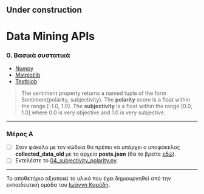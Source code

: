 ## Under construction

# Data Mining APIs

### 0. Βασικά συστατικά
* [Numpy](https://numpy.org/)
* [Matplotlib](https://matplotlib.org/)
* [Textblob](https://textblob.readthedocs.io/en/dev/)
> The sentiment property returns a named tuple of the form Sentiment(polarity, subjectivity). The **polarity** score is a float within the range [-1.0, 1.0]. The **subjectivity** is a float within the range [0.0, 1.0] where 0.0 is very objective and 1.0 is very subjective.

---

### Μέρος Α
- [ ] Στον φάκελο με τον κώδικα θα πρέπει να υπάρχει ο υποφάκελος **collected_data_old** με το αρχείο **posts.json** (θα το βρείτε [εδώ](/additional_files/collected_data_old.rar)).
- [ ] Εκτελέστε το [04_subjectivity_polarity.py](/source_code/04_subjectivity_polarity.py).

---

Το αποθετήριο αξιοποιεί το υλικό που έχει δημιουργηθεί από την εκπαιδευτική ομάδα του [Ιωάννη Καρύδη](https://github.com/ioanniskarydis).

